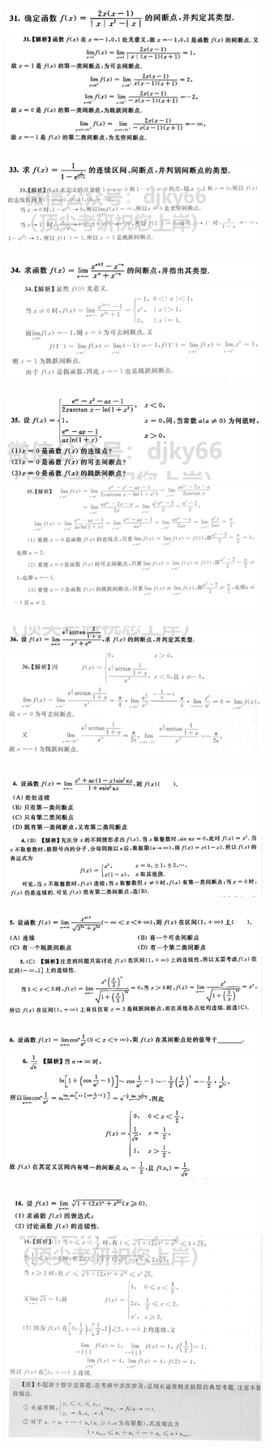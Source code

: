 ![](./images/Snipaste_2022-04-21_23-45-26.png)  
![](./images/Snipaste_2022-04-21_23-45-52.png)  
---

![](./images/Snipaste_2022-04-21_16-52-02.png)  
![](./images/Snipaste_2022-04-21_16-52-37.png)    
---

![](./images/Snipaste_2022-04-21_16-53-40.png)  
![](./images/Snipaste_2022-04-21_16-46-20.png)  
---

![](./images/Snipaste_2022-04-21_16-29-24.png)  
![](./images/Snipaste_2022-04-21_16-30-55.png)    
---

![](./images/Snipaste_2022-04-21_15-45-56.png)  
![](./images/Snipaste_2022-04-21_15-46-35.png)    
---

![](./images/Snipaste_2022-04-22_10-41-47.png)    
![](./images/Snipaste_2022-04-22_10-39-23.png)
---

![](./images/Snipaste_2022-04-22_10-47-27.png)  
![](./images/Snipaste_2022-04-22_10-47-41.png)  
---

![](./images/Snipaste_2022-04-22_10-57-55.png)
![](./images/Snipaste_2022-04-22_10-58-19.png)
---

![](./images/Snipaste_2022-04-22_11-13-30.png)
![](./images/Snipaste_2022-04-22_11-13-38.png)
---